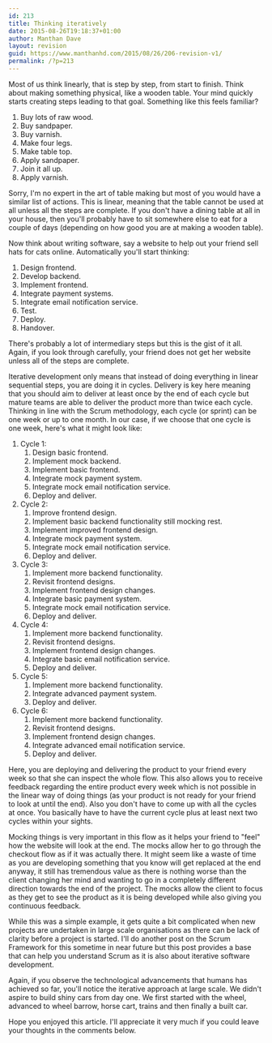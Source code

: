 ```yaml
---
id: 213
title: Thinking iteratively
date: 2015-08-26T19:18:37+01:00
author: Manthan Dave
layout: revision
guid: https://www.manthanhd.com/2015/08/26/206-revision-v1/
permalink: /?p=213
---
```

Most of us think linearly, that is step by step, from start to finish. Think about making something physical, like a wooden table. Your mind quickly starts creating steps leading to that goal. Something like this feels familiar?
<ol>
	<li>Buy lots of raw wood.</li>
	<li>Buy sandpaper.</li>
	<li>Buy varnish.</li>
	<li>Make four legs.</li>
	<li>Make table top.</li>
	<li>Apply sandpaper.</li>
	<li>Join it all up.</li>
	<li>Apply varnish.</li>
</ol>
<!--more-->

Sorry, I'm no expert in the art of table making but most of you would have a similar list of actions. This is linear, meaning that the table cannot be used at all unless all the steps are complete. If you don't have a dining table at all in your house, then you'll probably have to sit somewhere else to eat for a couple of days (depending on how good you are at making a wooden table).

Now think about writing software, say a website to help out your friend sell hats for cats online. Automatically you'll start thinking:
<ol>
	<li>Design frontend.</li>
	<li>Develop backend.</li>
	<li>Implement frontend.</li>
	<li>Integrate payment systems.</li>
	<li>Integrate email notification service.</li>
	<li>Test.</li>
	<li>Deploy.</li>
	<li>Handover.</li>
</ol>
There's probably a lot of intermediary steps but this is the gist of it all. Again, if you look through carefully, your friend does not get her website unless all of the steps are complete.

Iterative development only means that instead of doing everything in linear sequential steps, you are doing it in cycles. Delivery is key here meaning that you should aim to deliver at least once by the end of each cycle but mature teams are able to deliver the product more than twice each cycle. Thinking in line with the Scrum methodology, each cycle (or sprint) can be one week or up to one month. In our case, if we choose that one cycle is one week, here's what it might look like:
<ol>
	<li>Cycle 1:
<ol>
	<li>Design basic frontend.</li>
	<li>Implement mock backend.</li>
	<li>Implement basic frontend.</li>
	<li>Integrate mock payment system.</li>
	<li>Integrate mock email notification service.</li>
	<li>Deploy and deliver.</li>
</ol>
</li>
	<li>Cycle 2:
<ol>
	<li>Improve frontend design.</li>
	<li>Implement basic backend functionality still mocking rest.</li>
	<li>Implement improved frontend design.</li>
	<li>Integrate mock payment system.</li>
	<li>Integrate mock email notification service.</li>
	<li>Deploy and deliver.</li>
</ol>
</li>
	<li>Cycle 3:
<ol>
	<li>Implement more backend functionality.</li>
	<li>Revisit frontend designs.</li>
	<li>Implement frontend design changes.</li>
	<li>Integrate basic payment system.</li>
	<li>Integrate mock email notification service.</li>
	<li>Deploy and deliver.</li>
</ol>
</li>
	<li>Cycle 4:
<ol>
	<li>Implement more backend functionality.</li>
	<li>Revisit frontend designs.</li>
	<li>Implement frontend design changes.</li>
	<li>Integrate basic email notification service.</li>
	<li>Deploy and deliver.</li>
</ol>
</li>
	<li>Cycle 5:
<ol>
	<li>Implement more backend functionality.</li>
	<li>Integrate advanced payment system.</li>
	<li>Deploy and deliver.</li>
</ol>
</li>
	<li>Cycle 6:
<ol>
	<li>Implement more backend functionality.</li>
	<li>Revisit frontend designs.</li>
	<li>Implement frontend design changes.</li>
	<li>Integrate advanced email notification service.</li>
	<li>Deploy and deliver.</li>
</ol>
</li>
</ol>
Here, you are deploying and delivering the product to your friend every week so that she can inspect the whole flow. This also allows you to receive feedback regarding the entire product every week which is not possible in the linear way of doing things (as your product is not ready for your friend to look at until the end). Also you don't have to come up with all the cycles at once. You basically have to have the current cycle plus at least next two cycles within your sights.

Mocking things is very important in this flow as it helps your friend to "feel" how the website will look at the end. The mocks allow her to go through the checkout flow as if it was actually there. It might seem like a waste of time as you are developing something that you know will get replaced at the end anyway, it still has tremendous value as there is nothing worse than the client changing her mind and wanting to go in a completely different direction towards the end of the project. The mocks allow the client to focus as they get to see the product as it is being developed while also giving you continuous feedback.

While this was a simple example, it gets quite a bit complicated when new projects are undertaken in large scale organisations as there can be lack of clarity before a project is started. I'll do another post on the Scrum Framework for this sometime in near future but this post provides a base that can help you understand Scrum as it is also about iterative software development.

Again, if you observe the technological advancements that humans has achieved so far, you'll notice the iterative approach at large scale. We didn't aspire to build shiny cars from day one. We first started with the wheel, advanced to wheel barrow, horse cart, trains and then finally a built car.

Hope you enjoyed this article. I'll appreciate it very much if you could leave your thoughts in the comments below.